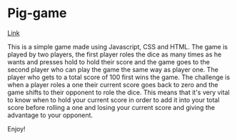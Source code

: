 # Pig-game

[Link](https://euphonious-tarsier-056462.netlify.app)

This is a simple game made using Javascript, CSS and HTML.
The game is played by two players, the first player roles the dice as many times as he wants and presses hold to hold their score and the game goes to the second player who can play the game the same way as player one. The player who gets to a total score of 100 first wins the game. The challenge is when a player roles a one their current score goes back to zero and the game shifts to their opponent to role the dice. This means that it's very vital to know when to hold your current score in order to add it into your total score before rolling a one and losing your current score and giving the advantage to your opponent.

Enjoy! 